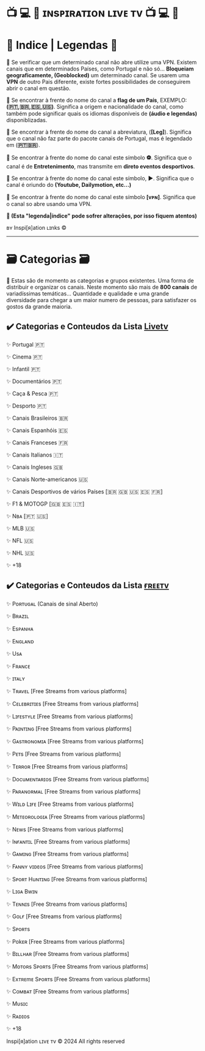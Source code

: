 
# 📺 💻 📱 ɪɴsᴘɪʀᴀᴛɪᴏɴ ʟɪvᴇ ᴛv 📺 💻 📱 


# 📝 Indice | Legendas 📝 


📌 Se verificar que um determinado canal não abre utilize uma VPN. Existem canais que em determinados Países, como Portugal e não só... <b>Bloqueiam geograficamente, (Geoblocked)</b> um determinado canal. Se usarem uma <b>VPN</b> de outro Pais diferente, existe fortes possibilidades de conseguirem abrir o canal em questão.

📌 Se encontrar à frente do nome do canal a <b>flag de um País</b>, EXEMPLO: <b>(🇵🇹,🇧🇷,🇪🇸,🇺🇸)</b>. Significa a origem e nacionalidade do canal, como também pode significar quais os idiomas  disponíveis de <b>(áudio e legendas)</b> disponiblizadas.

📌 Se encontrar à frente do nome do canal a abreviatura, (<b>[Leg]</b>). Significa que o canal não faz parte do pacote canais de Portugal, mas é legendado em (<b>🇵🇹🇧🇷</b>).

📌 Se encontrar à frente do nome do canal este símbolo <b>⚽️</b>. Significa que o canal é de <b>Entretenimento</b>, mas transmite em <b>direto eventos desportivos</b>.

📌 Se encontrar à frente do nome do canal este símbolo, <b>▶️</b>. Significa que o canal é oriundo do <b>(Youtube, Dailymotion, etc...)</b>

📌 Se encontrar à frente do nome do canal este símbolo <b>[ᴠᴘɴ]</b>. Significa que o canal so abre usando uma VPN.

<b>📢 (Esta "legenda|índice" pode sofrer alterações, por isso fiquem atentos)</b>

ʙʏ Inspi[я]ation ʟɪnks ©

---

# 🗃️ Categorias 🗃️ 

📢 Estas são de momento as categorias e grupos existentes. Uma forma de distribuir e organizar os canais. Neste momento são mais de <b>800 canais</b> de variadíssimas temáticas... Quantidade e qualidade e uma grande diversidade para chegar a um maior numero de pessoas, para satisfazer os gostos da grande maioria.


## ✔️ Categorias e Conteudos da Lista [Livetv](https://raw.githubusercontent.com/inspirationlinks/m3u/refs/heads/live/Lista%20Canais%20LIVETV)


✨ Portugal 🇵🇹

✨ Cinema 🇵🇹

✨ Infantil 🇵🇹

✨ Documentários 🇵🇹

✨ Caça & Pesca 🇵🇹

✨ Desporto 🇵🇹

✨ Canais Brasileiros 🇧🇷

✨ Canais Espanhóis 🇪🇸

✨ Canais Franceses 🇫🇷

✨ Canais Italianos 🇮🇹

✨ Canais Ingleses 🇬🇧

✨ Canais Norte-americanos 🇺🇸

✨ Canais Desportivos de vários Países [🇧🇷 🇬🇧 🇺🇸 🇪🇸 🇫🇷]

✨ F1 & MOTOGP [🇬🇧 🇪🇸 🇮🇹]

✨ Nʙᴀ [🇵🇹 🇺🇸]

✨ MLB 🇺🇸

✨ NFL 🇺🇸

✨ NHL 🇺🇸

✨ +18


## ✔️ Categorias e Conteudos da Lista [ғʀᴇᴇᴛv](https://raw.githubusercontent.com/inspirationlinks/m3u/refs/heads/live/Lista%20Canais%20FREETV) 


✨ Poʀᴛᴜɢᴀʟ (Canais de sinal Aberto)

✨ Bʀᴀzɪʟ 

✨ Esᴘᴀɴʜᴀ 

✨ Eɴɢʟᴀɴᴅ 

✨ Usᴀ 

✨ Fʀᴀɴcᴇ 

✨ ɪᴛᴀʟʏ

✨ Tʀᴀvᴇʟ [Free Streams from various platforms]

✨ Cᴇʟᴇʙʀɪᴛɪᴇs [Free Streams from various platforms]

✨ Lɪғᴇsᴛʏʟᴇ [Free Streams from various platforms]

✨ Pᴀɪɴᴛɪɴɢ [Free Streams from various platforms]

✨ Gᴀsᴛʀᴏɴoᴍɪᴀ [Free Streams from various platforms]

✨ Pᴇᴛs [Free Streams from various platforms]

✨ Tᴇʀʀoʀ [Free Streams from various platforms]

✨ Docuᴍᴇɴᴛᴀʀɪos [Free Streams from various platforms]

✨ Pᴀʀᴀɴoʀᴍᴀʟ [Free Streams from various platforms]

✨ Wɪʟᴅ Lɪғᴇ [Free Streams from various platforms]

✨ Mᴇᴛᴇoʀoʟoɢɪᴀ [Free Streams from various platforms]

✨ Nᴇws [Free Streams from various platforms]

✨ Iɴғᴀɴᴛɪʟ [Free Streams from various platforms] 

✨ Gᴀᴍɪɴɢ [Free Streams from various platforms]

✨ Fᴀɴɴʏ vɪᴅᴇos [Free Streams from various platforms]

✨ Sᴘoʀᴛ Huɴᴛɪɴɢ [Free Streams from various platforms]

✨ Lɪɢᴀ Bwɪɴ 

✨ Tᴇɴɴɪs [Free Streams from various platforms]

✨ Goʟғ [Free Streams from various platforms]

✨ Sᴘoʀᴛs

✨ Pokᴇʀ [Free Streams from various platforms]

✨ Bɪʟʟнᴀʀ [Free Streams from various platforms]

✨ Moᴛoʀs Sᴘoʀᴛs [Free Streams from various platforms]

✨ Exᴛʀᴇmᴇ Sᴘoʀᴛs [Free Streams from various platforms]

✨ Coᴍʙᴀᴛ [Free Streams from various platforms]

✨ Mυsɪc 

✨ Rᴀᴅɪos 

✨ +18

Inspi[я]ation ʟɪvᴇ ᴛv © 2024 All rights reserved
